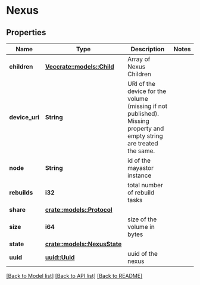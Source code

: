 # Nexus

## Properties

Name | Type | Description | Notes
------------ | ------------- | ------------- | -------------
**children** | [**Vec<crate::models::Child>**](Child.md) | Array of Nexus Children | 
**device_uri** | **String** | URI of the device for the volume (missing if not published).  Missing property and empty string are treated the same. | 
**node** | **String** | id of the mayastor instance | 
**rebuilds** | **i32** | total number of rebuild tasks | 
**share** | [**crate::models::Protocol**](Protocol.md) |  | 
**size** | **i64** | size of the volume in bytes | 
**state** | [**crate::models::NexusState**](NexusState.md) |  | 
**uuid** | [**uuid::Uuid**](uuid::Uuid.md) | uuid of the nexus | 

[[Back to Model list]](../README.md#documentation-for-models) [[Back to API list]](../README.md#documentation-for-api-endpoints) [[Back to README]](../README.md)


